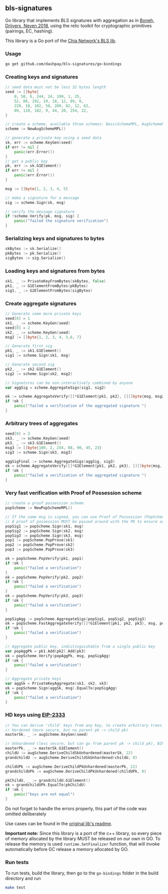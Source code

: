 ## bls-signatures

Go library that implements BLS signatures with aggregation as
in [Boneh, Drijvers, Neven 2018](https://crypto.stanford.edu/~dabo/pubs/papers/BLSmultisig.html), using the relic
toolkit for cryptographic primitives (pairings, EC, hashing).

This library is a Go port of the [Chia Network's BLS lib](https://github.com/Chia-Network/bls-signatures).

### Usage

```bash
go get github.com/dashpay/bls-signatures/go-bindings
```

### Creating keys and signatures

```go
// seed data must not be less 32 bytes length
seed := []byte{
    0, 50, 6, 244, 24, 199, 1, 25,
    52, 88, 192, 19, 18, 12, 89, 6,
    220, 18, 102, 58, 209, 82, 12, 62,
    89, 110, 182, 9, 44, 20, 254, 22,
}

// create a scheme, available three schemes: BasicSchemeMPL, AugSchemeMPL and PopSchemeMPL 
scheme := NewAugSchemeMPL()

// generate a private key using a seed data
sk, err := scheme.KeyGen(seed)
if err != nil {
    panic(err.Error())
}
// get a public key
pk, err := sk.G1Element()
if err != nil {
    panic(err.Error())
}

msg := []byte{1, 2, 3, 4, 5}

// make a signature for a message
sig := scheme.Sign(sk, msg)

// verify the message signature 
if !scheme.Verify(pk, msg, sig) {
    panic("failed the signature verification")
}
```

### Serializing keys and signatures to bytes

```go  
skBytes := sk.Serialize()
pkBytes := pk.Serialize()
sigBytes := sig.Serialize()  
```

### Loading keys and signatures from bytes

```go
sk1, _ := PrivateKeyFromBytes(skBytes, false)
pk1, _ := G1ElementFromBytes(pkBytes)
sig1, _ := G2ElementFromBytes(sigBytes)
```

### Create aggregate signatures

```go
// Generate some more private keys
seed[0] = 1
sk1, _ := scheme.KeyGen(seed)
seed[0] = 2
sk2, _ := scheme.KeyGen(seed)
msg2 := []byte{1, 2, 3, 4, 5,6, 7}

// Generate first sig
pk1, _ := sk1.G1Element()
sig1 := scheme.Sign(sk1, msg)

// Generate second sig
pk2, _ := sk2.G1Element()
sig2 := scheme.Sign(sk2, msg2)

// Signatures can be non-interactively combined by anyone
var aggSig = scheme.AggregateSigs(sig1, sig2)

ok := scheme.AggregateVerify([]*G1Element{pk1, pk2}, [][]byte{msg, msg2}, aggSig)
if !ok {
    panic("failed a verification of the aggregated signature ")
}
```

### Arbitrary trees of aggregates

```go
seed[0] = 3
sk3, _ := scheme.KeyGen(seed)
pk3, _ := sk3.G1Element()
msg3 := []byte{100, 2, 254, 88, 90, 45, 23}
sig3 := scheme.Sign(sk3, msg3)

aggSigFinal := scheme.AggregateSigs(aggSig, sig3)
ok = scheme.AggregateVerify([]*G1Element{pk1, pk2, pk3}, [][]byte{msg, msg2, msg3}, aggSigFinal)
if !ok {
    panic("failed a verification of the aggregated signature ")
}
```

### Very fast verification with Proof of Possession scheme

```go
// create a proof possession scheme
popScheme := NewPopSchemeMPL()

// If the same msg is signed, you can use Proof of Possession (PopScheme) for efficiency
// A proof of possession MUST be passed around with the PK to ensure security.
popSig1 := popScheme.Sign(sk1, msg)
popSig2 := popScheme.Sign(sk2, msg)
popSig3 := popScheme.Sign(sk3, msg)
pop1 := popScheme.PopProve(sk1)
pop2 := popScheme.PopProve(sk2)
pop3 := popScheme.PopProve(sk3)

ok = popScheme.PopVerify(pk1, pop1)
if !ok {
    panic("failed a verification")
}
ok = popScheme.PopVerify(pk2, pop2)
if !ok {
    panic("failed a verification")
}
ok = popScheme.PopVerify(pk3, pop3)
if !ok {
    panic("failed a verification")
}

popSigAgg := popScheme.AggregateSigs(popSig1, popSig2, popSig3)
ok = popScheme.FastAggregateVerify([]*G1Element{pk1, pk2, pk3}, msg, popSigAgg)
if !ok {
    panic("failed a verification")
}

// Aggregate public key, indistinguishable from a single public key
var popAggPk = pk1.Add(pk2).Add(pk3)
ok = popScheme.Verify(popAggPk, msg, popSigAgg)
if !ok {
    panic("failed a verification")
}

// Aggregate private keys
var aggSk = PrivateKeyAggregate(sk1, sk2, sk3)
ok = popScheme.Sign(aggSk, msg).EqualTo(popSigAgg)
if !ok {
    panic("failed a verification")
}
```

### HD keys using [EIP-2333](https://github.com/ethereum/EIPs/pull/2333)

```go
// You can derive 'child' keys from any key, to create arbitrary trees. 4 byte indeces are used.
// Hardened (more secure, but no parent pk -> child pk)
masterSk, _ := augScheme.KeyGen(seed)

// Unhardened (less secure, but can go from parent pk -> child pk), BIP32 style
masterPk, _ := masterSk.G1Element()
childU := augScheme.DeriveChildSkUnhardened(masterSk, 22)
grandchildU := augScheme.DeriveChildSkUnhardened(childU, 0)

childUPk := augScheme.DeriveChildPkUnhardened(masterPk, 22)
grandchildUPk := augScheme.DeriveChildPkUnhardened(childUPk, 0)

pkChildU, _ := grandchildU.G1Element()
ok = grandchildUPk.EqualTo(pkChildU)
if !ok {
    panic("keys are not equal")
}
```

Do not forget to handle the errors properly, this part of the code was omitted deliberately

Use cases can be found in the [original lib's readme](../README.md).

__Important note:__ Since this library is a port of the c++ library, so every piece of memory allocated by the library
MUST be released on our own in GO. To release the memory is used `runtime.SetFinalizer` function, that will invoke
automatically before GC release a memory allocated by GO.

### Run tests

To run tests, build the library, then go to the `go-bindings` folder in the build directory and run

```bash
make test
```
